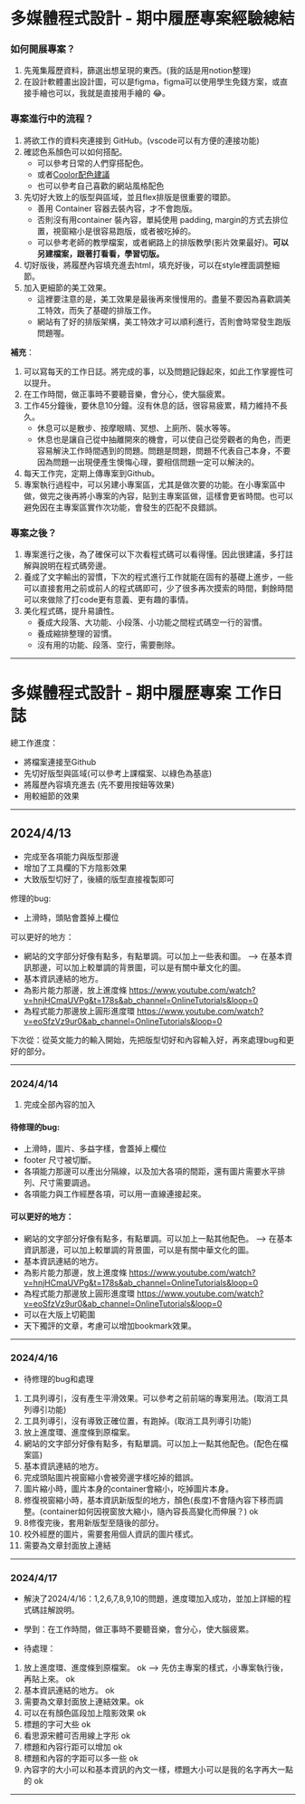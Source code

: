 # 多媒體程式設計 - 期中履歷專案經驗總結

### 如何開展專案？

1. 先蒐集履歷資料，篩選出想呈現的東西。(我的話是用notion整理)
2. 在設計軟體畫出設計圖，可以是figma，figma可以使用學生免錢方案，或直接手繪也可以，我就是直接用手繪的 😂。

### 專案進行中的流程？

1. 將欲工作的資料夾連接到 GitHub。(vscode可以有方便的連接功能)
2. 確認色系顏色可以如何搭配。
    - 可以參考日常的人們穿搭配色。
    - 或者[Coolor配色建議](https://coolors.co/palettes/trending)
    - 也可以參考自己喜歡的網站風格配色
3. 先切好大致上的版型與區域，並且flex排版是很重要的環節。
    - 善用 Container 容器去裝內容，才不會跑版。
    - 否則沒有用container 裝內容，單純使用 padding, margin的方式去排位置，視窗縮小是很容易跑版，或者被吃掉的。
    - 可以參考老師的教學檔案，或者網路上的排版教學(影片效果最好)。**可以另建檔案，跟著打看看，學習切版。**
4. 切好版後，將履歷內容填充進去html，填充好後，可以在style裡面調整細節。
5. 加入更細節的美工效果。
    - 這裡要注意的是，美工效果是最後再來慢慢用的。盡量不要因為喜歡調美工特效，而失了基礎的排版工作。
    - 網站有了好的排版架構，美工特效才可以順利進行，否則會時常發生跑版問題喔。

**補充**：
1. 可以寫每天的工作日誌。將完成的事，以及問題記錄起來，如此工作掌握性可以提升。
2. 在工作時間，做正事時不要聽音樂，會分心，使大腦疲累。
3. 工作45分鐘後，要休息10分鐘。沒有休息的話，很容易疲累，精力維持不長久。
    - 休息可以是散步、按摩眼睛、冥想、上廁所、裝水等等。
    - 休息也是讓自己從中抽離開來的機會，可以使自己從旁觀者的角色，而更容易解決工作時間遇到的問題。問題是問題，問題不代表自己本身，不要因為問題一出現便產生懊悔心理，要相信問題一定可以解決的。
4. 每天工作完，定期上傳專案到Github。
5. 專案執行過程中，可以另建小專案區，尤其是做次要的功能。在小專案區中做，做完之後再將小專案的內容，貼到主專案區做，這樣會更省時間。也可以避免因在主專案區實作次功能，會發生的匹配不良錯誤。

### 專案之後？

1. 專案進行之後，為了確保可以下次看程式碼可以看得懂。因此很建議，多打註解與說明在程式碼旁邊。
2. 養成了文字輸出的習慣，下次的程式進行工作就能在固有的基礎上進步，一些可以直接套用之前或前人的程式碼即可，少了很多再次摸索的時間，剩餘時間可以來做除了打code更有意義、更有趣的事情。
3. 美化程式碼，提升易讀性。
    - 養成大段落、大功能、小段落、小功能之間程式碼空一行的習慣。
    - 養成縮排整理的習慣。
    - 沒有用的功能、段落、空行，需要刪除。

---

# 多媒體程式設計 - 期中履歷專案 工作日誌

總工作進度：
- 將檔案連接至Github 
- 先切好版型與區域(可以參考上課檔案、以綠色為基底)
- 將履歷內容填充進去 (先不要用按鈕等效果)
- 用較細節的效果
---
## 2024/4/13 

- 完成至各項能力與版型那邊
- 增加了工具欄的下方陰影效果
- 大致版型切好了，後續的版型直接複製即可

修理的bug:
- 上滑時，頭貼會蓋掉上欄位

可以更好的地方：
- 網站的文字部分好像有點多，有點單調。可以加上一些表和圖。
--> 在基本資訊那邊，可以加上較單調的背景圖，可以是有關中華文化的圖。
- 基本資訊連結的地方。
- 為影片能力那邊，放上進度條
https://www.youtube.com/watch?v=hnjHCmaUVPg&t=178s&ab_channel=OnlineTutorials&loop=0
- 為程式能力那邊放上圓形進度環
https://www.youtube.com/watch?v=eoSfzVz9ur0&ab_channel=OnlineTutorials&loop=0

下次從：從英文能力的輸入開始，先把版型切好和內容輸入好，再來處理bug和更好的部分。

---
### 2024/4/14
1. 完成全部內容的加入

#### 待修理的bug:
- 上滑時，圖片、多益字樣，會蓋掉上欄位
- footer 尺寸被切斷。
- 各項能力那邊可以產出分隔線，以及加大各項的間距，還有圖片需要水平排列、尺寸需要調過。
- 各項能力與工作經歷各項，可以用一直線連接起來。

#### 可以更好的地方：
- 網站的文字部分好像有點多，有點單調。可以加上一點其他配色。
--> 在基本資訊那邊，可以加上較單調的背景圖，可以是有關中華文化的圖。
- 基本資訊連結的地方。
- 為影片能力那邊，放上進度條
https://www.youtube.com/watch?v=hnjHCmaUVPg&t=178s&ab_channel=OnlineTutorials&loop=0
- 為程式能力那邊放上圓形進度環
https://www.youtube.com/watch?v=eoSfzVz9ur0&ab_channel=OnlineTutorials&loop=0
- 可以在大版上切範圍
- 天下獨評的文章，考慮可以增加bookmark效果。

---
### 2024/4/16 

- 待修理的bug和處理
1. 工具列導引，沒有產生平滑效果。可以參考之前前端的專案用法。(取消工具列導引功能)
2. 工具列導引，沒有導致正確位置，有跑掉。(取消工具列導引功能)
3. 放上進度環、進度條到原檔案。
4. 網站的文字部分好像有點多，有點單調。可以加上一點其他配色。(配色在檔案區)
5. 基本資訊連結的地方。
6. 完成頭貼圖片視窗縮小會被旁邊字樣吃掉的錯誤。
7. 圖片縮小時，圖片本身的container會縮小，吃掉圖片本身。
8. 修復視窗縮小時，基本資訊新版型的地方，顏色(長度)不會隨內容下移而調整。(container如何因視窗放大縮小，隨內容長高變化而伸展？) ok
9. 8修復完後，套用新版型至隨後的部分。
10. 校外經歷的圖片，需要套用個人資訊的圖片樣式。
11. 需要為文章封面放上連結
---
### 2024/4/17

- 解決了2024/4/16：1,2,6,7,8,9,10的問題，進度環加入成功，並加上詳細的程式碼註解說明。
- 學到：在工作時間，做正事時不要聽音樂，會分心，使大腦疲累。

- 待處理：
1. 放上進度環、進度條到原檔案。 ok
--> 先仿主專案的樣式，小專案執行後，再貼上來。 ok
2. 基本資訊連結的地方。 ok
3. 需要為文章封面放上連結效果。ok
4. 可以在有顏色區段加上陰影效果 ok
5. 標題的字可大些 ok
6. 看思源宋體可否用線上字形 ok
7. 標題和內容行距可以增加 ok
9. 標題和內容的字距可以多一些 ok
10. 內容字的大小可以和基本資訊的內文一樣，標題大小可以是我的名字再大一點的 ok
---



